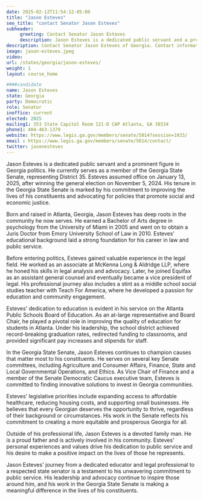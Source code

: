 ```yaml
---
date: 2025-02-12T11:54:12-05:00
title: "Jason Esteves"
seo_title: "contact Senator Jason Esteves"
subheader:
     greeting: Contact Senator Jason Esteves
     description: Jason Esteves is a dedicated public servant and a prominent figure in Georgia politics. He currently serves as a member of the Georgia State Senate, representing District 35. Esteves assumed office on January 13, 2025, after winning the general election on November 5, 2024
description: Contact Senator Jason Esteves of Georgia. Contact information for Jason Esteves includes email address, phone number, and mailing address.
image: jason-esteves.jpeg
video:
url: /states/georgia/jason-esteves/
weight: 1
layout: course_home

####candidate
name: Jason Esteves
state: Georgia
party: Democratic
role: Senator
inoffice: current
elected: 2025
mailing1: 353 State Capitol Room 121-D CAP Atlanta, GA 30334
phone1: 404-463-1379
website: https://www.legis.ga.gov/members/senate/5014?session=1033/
email : https://www.legis.ga.gov/members/senate/5014/contact/
twitter: jasonesteves
---
```

Jason Esteves is a dedicated public servant and a prominent figure in Georgia politics. He currently serves as a member of the Georgia State Senate, representing District 35. Esteves assumed office on January 13, 2025, after winning the general election on November 5, 2024. His tenure in the Georgia State Senate is marked by his commitment to improving the lives of his constituents and advocating for policies that promote social and economic justice.

Born and raised in Atlanta, Georgia, Jason Esteves has deep roots in the community he now serves. He earned a Bachelor of Arts degree in psychology from the University of Miami in 2005 and went on to obtain a Juris Doctor from Emory University School of Law in 2010. Esteves' educational background laid a strong foundation for his career in law and public service.

Before entering politics, Esteves gained valuable experience in the legal field. He worked as an associate at McKenna Long & Aldridge LLP, where he honed his skills in legal analysis and advocacy. Later, he joined Equifax as an assistant general counsel and eventually became a vice president of legal. His professional journey also includes a stint as a middle school social studies teacher with Teach For America, where he developed a passion for education and community engagement.

Esteves' dedication to education is evident in his service on the Atlanta Public Schools Board of Education. As an at-large representative and Board Chair, he played a pivotal role in improving the quality of education for students in Atlanta. Under his leadership, the school district achieved record-breaking graduation rates, redirected funding to classrooms, and provided significant pay increases and stipends for staff.

In the Georgia State Senate, Jason Esteves continues to champion causes that matter most to his constituents. He serves on several key Senate committees, including Agriculture and Consumer Affairs, Finance, State and Local Governmental Operations, and Ethics. As Vice Chair of Finance and a member of the Senate Democratic Caucus executive team, Esteves is committed to finding innovative solutions to invest in Georgia communities.

Esteves' legislative priorities include expanding access to affordable healthcare, reducing housing costs, and supporting small businesses. He believes that every Georgian deserves the opportunity to thrive, regardless of their background or circumstances. His work in the Senate reflects his commitment to creating a more equitable and prosperous Georgia for all.

Outside of his professional life, Jason Esteves is a devoted family man. He is a proud father and is actively involved in his community. Esteves' personal experiences and values drive his dedication to public service and his desire to make a positive impact on the lives of those he represents.

Jason Esteves' journey from a dedicated educator and legal professional to a respected state senator is a testament to his unwavering commitment to public service. His leadership and advocacy continue to inspire those around him, and his work in the Georgia State Senate is making a meaningful difference in the lives of his constituents.
